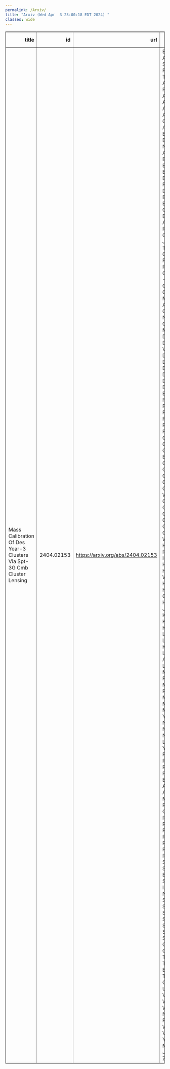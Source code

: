 ```yaml
---
permalink: /Arxiv/
title: "Arxiv (Wed Apr  3 23:00:18 EDT 2024) "
classes: wide
---
```

<table border="1" class="dataframe">
  <thead>
    <tr style="text-align: right;">
      <th>title</th>
      <th>id</th>
      <th>url</th>
      <th>authors</th>
      <th>Local Authors</th>
    </tr>
  </thead>
  <tbody>
    <tr>
      <td>Mass Calibration Of Des Year-3 Clusters Via Spt-3G Cmb Cluster Lensing</td>
      <td>2404.02153</td>
      <td><a href="https://arxiv.org/abs/2404.02153" target="_blank">https://arxiv.org/abs/2404.02153</a></td>
      <td>B. Ansarinejad, S. Raghunathan, T. M. C. Abbott, P. A. R. Ade, M. Aguena, O. Alves, A. J. Anderson, F. Andrade-Oliveira, M. Archipley, L. Balkenhol, K. Benabed, A. N. Bender, B. A. Benson, E. Bertin, F. Bianchini, L. E. Bleem, S. Bocquet, F. R. Bouchet, D. Brooks, L. Bryant, D. L. Burke, E. Camphuis, J. E. Carlstrom, A. Carnero Rosell, J. Carretero, F. J. Castander, T. W. Cecil, C. L. Chang, P. Chaubal, P. M. Chichura, T. -L. Chou, A. Coerver, M. Costanzi, T. M. Crawford, A. Cukierman, L. N. Da Costa, C. Daley, T. M. Davis, T. De Haan, S. Desai, J. De Vicente, K. R. Dibert, M. A. Dobbs, P. Doel, A. Doussot, C. Doux, D. Dutcher, W. Everett, C. Feng, K. R. Ferguson, I. Ferrero, K. Fichman, A. Foster, J. Frieman, S. Galli, A. E. Gambrel, J. García-Bellido, R. W. Gardner, E. Gaztanaga, F. Ge, G. Giannini, N. Goeckner-Wald, S. Grandis, R. A. Gruendl, R. Gualtieri, F. Guidi, S. Guns, G. Gutierrez, N. W. Halverson, S. R. Hinton, E. Hivon, G. P. Holder, D. L. Hollowood, W. L. Holzapfel, K. Honscheid, J. C. Hood, N. Huang, D. J. James, F. Kéruzoré, L. Knox, M. Korman, C. -L. Kuo, A. T. Lee, S. Lee, K. Levy, A. E. Lowitz, C. Lu, A. Maniyar, J. L. Marshall, J. Mena-Fernández, F. Menanteau, R. Miquel, M. Millea, J. J. Mohr, J. Montgomery, Y. Nakato, T. Natoli, G. I. Noble, V. Novosad, R. L. C. Ogando, Y. Omori, S. Padin, A. Palmese, Z. Pan, P. Paschos, M. E. S. Pereira, A. Pieres, A. A. Plazas Malagón, K. Prabhu, W. Quan, A. Rahlin, M. Rahimi, C. L. Reichardt, K. Reil, A. K. Romer, M. Rouble, J. E. Ruhl, E. Sanchez, D. Sanchez Cid, E. Schiappucci, I. Sevilla-Noarbe, G. Smecher, M. Smith, J. A. Sobrin, A. A. Stark, J. Stephen, E. Suchyta, A. Suzuki, M. E. C. Swanson, C. Tandoi, G. Tarle, K. L. Thompson, B. Thorne, C. Trendafilova, C. Tucker, C. Umilta, J. D. Vieira, G. Wang, N. Weaverdyck, N. Whitehorn, P. Wiseman., W. L. K. Wu, V. Yefremenko, M. R. Young, J. A. Zebrowski</td>
      <td>Klaus Honscheid</td>
    </tr>
  </tbody>
</table>